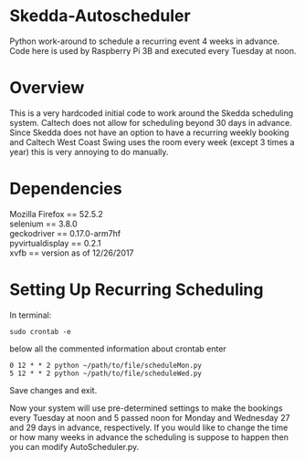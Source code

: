# Skedda-Autoscheduler
Python work-around to schedule a recurring event 4 weeks in advance. Code here is used by Raspberry Pi 3B and executed every Tuesday at noon.

# Overview
This is a very hardcoded initial code to work around the Skedda scheduling system. Caltech does not allow for scheduling beyond 30 days in advance. Since Skedda does not have an option to have a recurring weekly booking and Caltech West Coast Swing uses the room every week (except 3 times a year) this is very annoying to do manually.  

# Dependencies
Mozilla Firefox == 52.5.2  
selenium == 3.8.0  
geckodriver == 0.17.0-arm7hf  
pyvirtualdisplay == 0.2.1  
xvfb == version as of 12/26/2017  


# Setting Up Recurring Scheduling

In terminal:

```
sudo crontab -e
```

below all the commented information about crontab enter

```
0 12 * * 2 python ~/path/to/file/scheduleMon.py
5 12 * * 2 python ~/path/to/file/scheduleWed.py
```

Save changes and exit.

Now your system will use pre-determined settings to make the bookings every Tuesday at noon and 5 passed noon for Monday and Wednesday 27  and 29 days in advance, respectively. If you would like to change the time or how many weeks in advance the scheduling is suppose to happen then you can modify  AutoScheduler.py.
